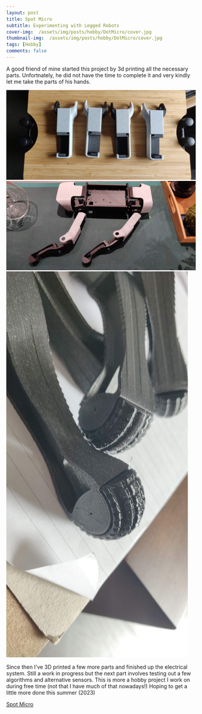 ```yaml
---
layout: post
title: Spot Micro
subtitle: Experimenting with Legged Robots
cover-img:  /assets/img/posts/hobby/DotMicro/cover.jpg
thumbnail-img:  /assets/img/posts/hobby/DotMicro/cover.jpg
tags: [Hobby]
comments: false
---
```


A good friend of mine started this project by 3d printing all the necessary parts. Unfortnately, he did not have the time to complete it and very kindly let me take the parts of his hands. 

<img src="/assets/img/posts/hobby/DotMicro/img1.jpg" alt="">
<img src="/assets/img/posts/hobby/DotMicro/img2.jpg" alt="">
<img src="/assets/img/posts/hobby/DotMicro/img3.jpg" alt="">

Since then I've 3D printed a few more parts and finished up the electrical system. Still a work in progress but the next part involves testing out a few algorithms and alternative sensors. This is more a hobby project I work on during free time (not that I have much of that nowadays!) Hoping to get a little more done this summer (2023)

[Spot Micro](https://spotmicroai.readthedocs.io/en/latest/) 

